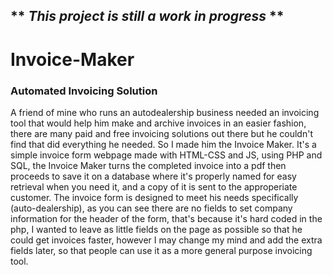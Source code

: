 ## ** *This project is still a work in progress* **

# Invoice-Maker
### Automated Invoicing Solution

A friend of mine who runs an autodealership business needed an invoicing tool that would help him make and archive invoices in an easier fashion, there are many paid and free invoicing solutions out there but he couldn't find that did everything he needed. 
So I made him the Invoice Maker. It's a simple invoice form webpage made with HTML-CSS and JS, using PHP and SQL, the Invoice Maker turns the completed invoice into a pdf then proceeds to save it on a database where it's properly named for easy retrieval when you need it, and a copy of it is sent to the approperiate customer. The invoice form is designed to meet his needs specifically (auto-dealership), as you can see there are no fields to set company information for the header of the form, that's because it's hard coded in the php, I wanted to leave as little fields on the page as possible so that he could get invoices faster, however I may change my mind and add the extra fields later, so that people can use it as a more general purpose invoicing tool.
